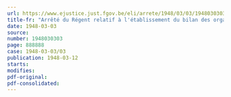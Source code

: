 ```yaml
---
url: https://www.ejustice.just.fgov.be/eli/arrete/1948/03/03/1948030303/justel
title-fr: "Arrêté du Régent relatif à l'établissement du bilan des organismes chargés de l'assurance de la pension des employés, relatif à l'exercice 1947"
date: 1948-03-03
source:
number: 1948030303
page: 888888
case: 1948-03-03/03
publication: 1948-03-12
starts:
modifies:
pdf-original:
pdf-consolidated:
---
```


